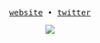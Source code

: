 <p align="center">
    <samp>
    <a href="https://vovw.github.io" target="_blank">website</a> •
    <a href="https://www.twitter.com/wtfvoidz" target="_blank">twitter</a>
    </samp>
</p>
<p align="center">
      <img src="https://i.pinimg.com/564x/17/44/ed/1744ed84f923f1aa4b90027143ef6de0.jpg">
</p>
